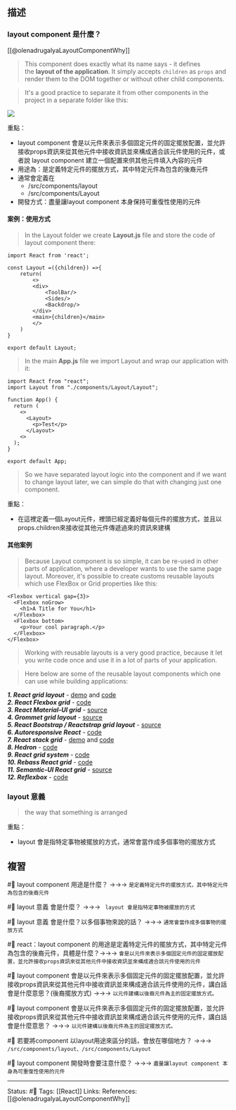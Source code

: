 ## 描述



### layout component 是什麼？

[[@olenadrugalyaLayoutComponentWhy]]
> This component does exactly what its name says - it defines the **layout of the application**. It simply accepts `children` as `props` and render them to the DOM together or without other child components.

> It's a good practice to separate it from other components in the project in a separate folder like this:

![](https://res.cloudinary.com/practicaldev/image/fetch/s--VRBJFi1q--/c_limit%2Cf_auto%2Cfl_progressive%2Cq_auto%2Cw_880/https://dev-to-uploads.s3.amazonaws.com/i/1atexmv0lw87bdvdn8re.png)

重點：
- layout component 會是以元件來表示多個固定元件的固定擺放配置，並允許接收props資訊來從其他元件中接收資訊並來構成適合該元件使用的元件，或者說 layout component 建立一個配置來供其他元件填入內容的元件
- 用途為：是定義特定元件的擺放方式，其中特定元件為包含的後裔元件
- 通常會定義在
	- /src/components/layout
	- /src/components/Layout
- 開發方式：盡量讓layout component 本身保持可重復性使用的元件

#### 案例：使用方式

> In the Layout folder we create **Layout.js** file and store the code of layout component there:

```
import React from 'react';

const Layout =({children}) =>{
    return(
        <>
        <div>
            <ToolBar/>
            <Sides/>
            <Backdrop/>
        </div>
        <main>{children}</main>
        </>
    )
}

export default Layout;
```

> In the main **App.js** file we import Layout and wrap our application with it:
```
import React from "react";
import Layout from "./components/Layout/Layout";

function App() {
  return (
    <>
      <Layout>
        <p>Test</p>
      </Layout>
    <>
  );
}

export default App;
```

> So we have separated layout logic into the component and if we want to change layout later, we can simple do that with changing just one component.

重點：
- 在這裡定義一個Layout元件，裡頭已經定義好每個元件的擺放方式，並且以props.children來接收從其他元件傳遞過來的資訊來建構



#### 其他案例

> Because Layout component is so simple, it can be re-used in other parts of application, where a developer wants to use the same page layout. Moreover, it's possible to create customs reusable layouts which use FlexBox or Grid properties like this:

```
<Flexbox vertical gap={3}>
  <Flexbox noGrow>
    <h1>A Title for You</h1>
  </Flexbox>
  <Flexbox bottom>
    <p>Your cool paragraph.</p>
  </Flexbox>
</Flexbox>
```

> Working with reusable layouts is a very good practice, because it let you write code once and use it in a lot of parts of your application.

> Here below are some of the reusable layout components which one can use while building applications:


**_1. React grid layout_** - [demo](https://strml.github.io/react-grid-layout/examples/0-showcase.html) and [code](https://github.com/STRML/react-grid-layout)  
**_2. React Flexbox grid_** - [code](https://github.com/roylee0704/react-flexbox-grid)  
**_3. React Material-UI grid_** - [source](https://material-ui.com/components/grid/)  
**_4. Grommet grid layout_** - [source](https://v2.grommet.io/grid)  
**_5. React Bootstrap / Reactstrap grid layout_** - [source](https://react-bootstrap.netlify.app/layout/grid/)  
**_6. Autoresponsive React_** - [code](https://github.com/xudafeng/autoresponsive-react)  
**_7. React stack grid_** - [demo](https://tsuyoshiwada.github.io/react-stack-grid/#/) and [code](https://github.com/tsuyoshiwada/react-stack-grid)  
**_8. Hedron_** - [code](https://github.com/garetmckinley/hedron)  
**_9. React grid system_** - [code](https://github.com/sealninja/react-grid-system)  
**_10. Rebass React grid_** - [code](https://github.com/rebassjs/grid)  
**_11. Semantic-UI React grid_** - [source](https://react.semantic-ui.com/collections/grid/)  
**_12. Reflexbox_** - [code](https://github.com/jxnblk/reflexbox)


### layout 意義
> the way that something is arranged


重點：
- layout 會是指特定事物被擺放的方式，通常會當作成多個事物的擺放方式

## 複習



#🧠  layout component 用途是什麼？ ->->-> `是定義特定元件的擺放方式，其中特定元件為包含的後裔元件`
<!--SR:!2022-11-26,10,250-->


#🧠 layout 意義 會是什麼？ ->->-> ` layout 會是指特定事物被擺放的方式`
<!--SR:!2022-11-25,10,250-->


#🧠 layout 意義 會是什麼？以多個事物來說的話？ ->->-> `通常會當作成多個事物的擺放方式`
<!--SR:!2022-12-13,20,250-->


#🧠 react：layout component 的用途是定義特定元件的擺放方式，其中特定元件為包含的後裔元件，具體是什麼？->->-> `會是以元件來表示多個固定元件的固定擺放配置，並允許接收props資訊來從其他元件中接收資訊並來構成適合該元件使用的元件`
<!--SR:!2022-11-24,8,250-->



#🧠 layout component 會是以元件來表示多個固定元件的固定擺放配置，並允許接收props資訊來從其他元件中接收資訊並來構成適合該元件使用的元件，講白話會是什麼意思？(後裔擺放方式) ->->-> `以元件建構以後裔元件為主的固定擺放方式。`
<!--SR:!2022-11-26,10,250-->

#🧠 layout component 會是以元件來表示多個固定元件的固定擺放配置，並允許接收props資訊來從其他元件中接收資訊並來構成適合該元件使用的元件，講白話會是什麼意思？ ->->-> `以元件建構以後裔元件為主的固定擺放方式。`
<!--SR:!2022-11-26,10,250-->


#🧠 若要將component 以layout用途來區分的話，會放在哪個地方？ ->->-> `/src/components/layout、/src/components/Layout`
<!--SR:!2022-11-24,8,250-->



#🧠 layout component 開發時會要注意什麼？ ->->-> `盡量讓layout component 本身為可重復性使用的元件`
<!--SR:!2022-11-25,10,250-->


---
Status: #🌱 
Tags:
[[React]]
Links:
References:
[[@olenadrugalyaLayoutComponentWhy]]